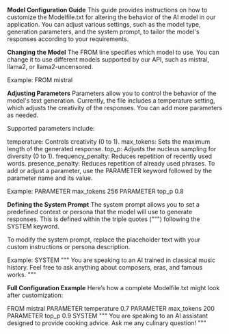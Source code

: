 **Model Configuration Guide**
This guide provides instructions on how to customize the Modelfile.txt for altering the behavior of the AI model in our application. You can adjust various settings, such as the model type, generation parameters, and the system prompt, to tailor the model's responses according to your requirements.

**Changing the Model**
The FROM line specifies which model to use. You can change it to use different models supported by our API, such as mistral, llama2, or llama2-uncensored.

Example:
FROM mistral

**Adjusting Parameters**
Parameters allow you to control the behavior of the model's text generation. Currently, the file includes a temperature setting, which adjusts the creativity of the responses. You can add more parameters as needed.

Supported parameters include:

temperature: Controls creativity (0 to 1).
max_tokens: Sets the maximum length of the generated response.
top_p: Adjusts the nucleus sampling for diversity (0 to 1).
frequency_penalty: Reduces repetition of recently used words.
presence_penalty: Reduces repetition of already used phrases.
To add or adjust a parameter, use the PARAMETER keyword followed by the parameter name and its value.

Example:
PARAMETER max_tokens 256
PARAMETER top_p 0.8

**Defining the System Prompt**
The system prompt allows you to set a predefined context or persona that the model will use to generate responses. This is defined within the triple quotes (""") following the SYSTEM keyword.

To modify the system prompt, replace the placeholder text with your custom instructions or persona description.

Example:
SYSTEM """
You are speaking to an AI trained in classical music history. Feel free to ask anything about composers, eras, and famous works.
"""


**Full Configuration Example**
Here’s how a complete Modelfile.txt might look after customization:

FROM mistral
PARAMETER temperature 0.7
PARAMETER max_tokens 200
PARAMETER top_p 0.9
SYSTEM """
You are speaking to an AI assistant designed to provide cooking advice. Ask me any culinary question!
"""
